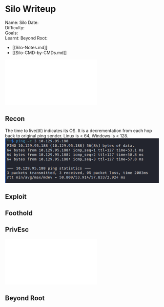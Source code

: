 # Silo Writeup

Name: Silo
Date:  
Difficulty:  
Goals:  
Learnt:
Beyond Root:

- [[Silo-Notes.md]]
- [[Silo-CMD-by-CMDs.md]]


![](Silo-map.excalidraw.md)

## Recon

The time to live(ttl) indicates its OS. It is a decrementation from each hop back to original ping sender. Linux is < 64, Windows is < 128.
![ping](HackTheBox/Retired-Machines/Silo/Screenshots/ping.png)
	
## Exploit

## Foothold

## PrivEsc

![](Silo-map.excalidraw.md)

## Beyond Root


